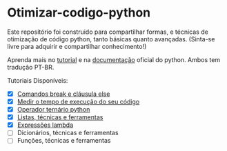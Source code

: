 # Otimizar-codigo-python
 Este repositório foi construido para compartilhar formas, e técnicas de otimização de código python, tanto básicas quanto avançadas. (Sinta-se livre para adquirir e compartilhar conhecimento!)

Aprenda mais no [tutorial](https://docs.python.org/pt-br/3/tutorial/controlflow.html#break-and-continue-statements-and-else-clauses-on-loops) e na [documentação](https://docs.python.org/pt-br/3/) oficial do python. Ambos tem tradução PT-BR.

Tutoriais Disponíveis:

- [x] [Comandos break e cláusula else](https://github.com/DavidSheltonSF/Otimizar-codigo-python/blob/main/Dicas%20de%20Otimizacao/Comando%20break%20e%20clausula%20else.md)
- [x] [Medir o tempo de execução do seu código](https://github.com/DavidSheltonSF/Otimizar-codigo-python/blob/main/Dicas%20de%20Otimizacao/Medir%20o%20tempo%20de%20execucao%20do%20seu%20codigo.md)
- [x] [Operador ternário python](https://github.com/DavidSheltonSF/Otimizar-codigo-python/blob/main/Dicas%20de%20Otimizacao/Operador%20ternario%20em%20python.md)
- [x] [Listas, técnicas e ferramentas](https://github.com/DavidSheltonSF/Otimizar-codigo-python/tree/main/Tutoriais%20de%20Otimizacao/Listas%20-%20tecnicas%20e%20ferramentas)
- [x] [Expressões lambda](https://github.com/DavidSheltonSF/Otimizar-codigo-python/blob/main/Tutoriais%20de%20Otimizacao/Express%C3%B5es%20lambda.md) 
- [ ] Dicionários, técnicas e ferramentas
- [ ] Funções, técnicas e ferramentas
